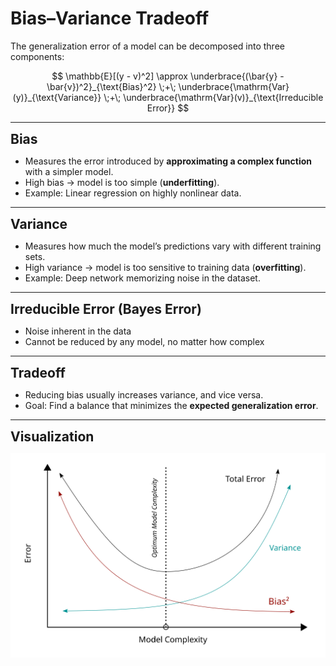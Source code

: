 # Bias–Variance Tradeoff

The generalization error of a model can be decomposed into three components:

$$
\mathbb{E}[(y - v)^2] \approx \underbrace{(\bar{y} - \bar{v})^2}_{\text{Bias}^2} \;+\; \underbrace{\mathrm{Var}(y)}_{\text{Variance}} \;+\; \underbrace{\mathrm{Var}(v)}_{\text{Irreducible Error}}
$$

---
**<span style="font-size:1.5em;">Bias</span>**

- Measures the error introduced by **approximating a complex function** with a simpler model.
- High bias → model is too simple (**underfitting**).
- Example: Linear regression on highly nonlinear data.

---
**<span style="font-size:1.5em;">Variance</span>**

- Measures how much the model’s predictions vary with different training sets.
- High variance → model is too sensitive to training data (**overfitting**).
- Example: Deep network memorizing noise in the dataset.

---
**<span style="font-size:1.5em;">Irreducible Error (Bayes Error)</span>**

- Noise inherent in the data
- Cannot be reduced by any model, no matter how complex

---
**<span style="font-size:1.5em;">Tradeoff</span>**

- Reducing bias usually increases variance, and vice versa.
- Goal: Find a balance that minimizes the **expected generalization error**.

---
**<span style="font-size:1.5em;">Visualization</span>**


<div style="text-align: center; background-color:white; padding:10px;">
  <img src="../../_static/nn5.svg" alt="Bias-Variance Tradeoff" width="500"/>
</div>

